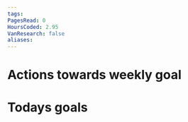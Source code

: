 ```yaml
---
tags: 
PagesRead: 0
HoursCoded: 2.95
VanResearch: false
aliases:
---
```

# Actions towards weekly goal
# Todays goals